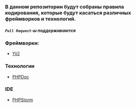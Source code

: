 ### В данном репозитории будут собраны правила кодирования, которые будут касаться различных фреймворков и технологий.
##### `Pull Request`-ы поддерживаются

### Фреймворки:
- [Yii2](Yii2/readme.md)

### Технологии
- [PHPDoc](PHPDoc/readme.md)

### IDE
- [PHPStorm](PhpStorm/readme.md)


